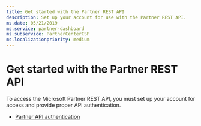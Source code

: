 ```yaml
---
title: Get started with the Partner REST API
description: Set up your account for use with the Partner REST API.
ms.date: 05/21/2019
ms.service: partner-dashboard
ms.subservice: PartnerCenterCSP
ms.localizationpriority: medium
---
```


# Get started with the Partner REST API

To access the Microsoft Partner REST API, you must set up your account for access and provide proper API authentication.

* [Partner API authentication](api-authentication.md)

